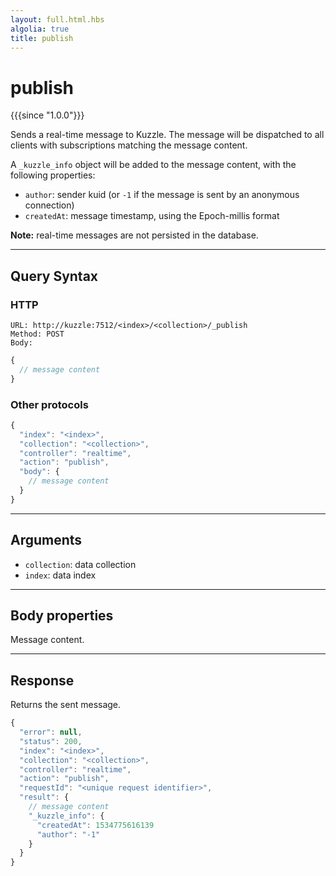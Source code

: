 ```yaml
---
layout: full.html.hbs
algolia: true
title: publish
---
```


# publish

{{{since "1.0.0"}}}

Sends a real-time message to Kuzzle. The message will be dispatched to all clients with subscriptions matching the message content.

A `_kuzzle_info` object will be added to the message content, with the following properties:

* `author`: sender kuid (or `-1` if the message is sent by an anonymous connection)
* `createdAt`: message timestamp, using the Epoch-millis format

**Note:** real-time messages are not persisted in the database.

---

## Query Syntax

### HTTP

```http
URL: http://kuzzle:7512/<index>/<collection>/_publish
Method: POST  
Body:
```

```js
{
  // message content
}
```

### Other protocols

```js
{
  "index": "<index>",
  "collection": "<collection>",
  "controller": "realtime",
  "action": "publish",
  "body": {
    // message content
  }
}
```

---

## Arguments

* `collection`: data collection
* `index`: data index

---

## Body properties

Message content. 

---

## Response

Returns the sent message.

```javascript
{
  "error": null,
  "status": 200,
  "index": "<index>",
  "collection": "<collection>",
  "controller": "realtime",
  "action": "publish",
  "requestId": "<unique request identifier>",
  "result": {
    // message content
    "_kuzzle_info": {
      "createdAt": 1534775616139
      "author": "-1"
    }
  }
}
```
